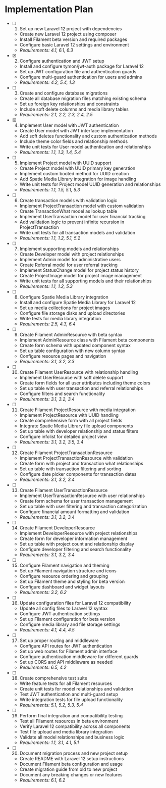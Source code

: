 # Implementation Plan

-   [ ] 1. Set up new Laravel 12 project with dependencies

    -   Create new Laravel 12 project using composer
    -   Install Filament beta version and required packages
    -   Configure basic Laravel 12 settings and environment
    -   _Requirements: 4.1, 6.1, 6.3_

-   [x] 2. Configure authentication and JWT setup

    -   Install and configure tymon/jwt-auth package for Laravel 12
    -   Set up JWT configuration file and authentication guards
    -   Configure multi-guard authentication for users and admins
    -   _Requirements: 4.2, 5.4, 1.3_

-   [ ] 3. Create and configure database migrations

    -   Create all database migration files matching existing schema
    -   Set up foreign key relationships and constraints
    -   Include soft delete columns and media library tables
    -   _Requirements: 2.1, 2.2, 2.3, 2.4, 2.5_

-   [x] 4. Implement User model with JWT authentication

    -   Create User model with JWT interface implementation
    -   Add soft deletes functionality and custom authentication methods
    -   Include theme color fields and relationship methods
    -   Write unit tests for User model authentication and relationships
    -   _Requirements: 1.1, 1.3, 1.4, 5.4_

-   [ ] 5. Implement Project model with UUID support

    -   Create Project model with UUID primary key generation
    -   Implement custom booted method for UUID creation
    -   Add Spatie Media Library integration for image handling
    -   Write unit tests for Project model UUID generation and relationships
    -   _Requirements: 1.1, 1.5, 5.1, 5.3_

-   [ ] 6. Create transaction models with validation logic

    -   Implement ProjectTransaction model with custom validation
    -   Create TransactionWhat model as lookup table
    -   Implement UserTransaction model for user financial tracking
    -   Add validation logic to prevent infinite recursion in ProjectTransaction
    -   Write unit tests for all transaction models and validation
    -   _Requirements: 1.1, 1.2, 5.1, 5.2_

-   [ ] 7. Implement supporting models and relationships

    -   Create Developer model with project relationships
    -   Implement Admin model for administrative users
    -   Create Referral model for user referral tracking
    -   Implement StatusChange model for project status history
    -   Create ProjectImage model for project image management
    -   Write unit tests for all supporting models and their relationships
    -   _Requirements: 1.1, 1.2, 5.3_

-   [ ] 8. Configure Spatie Media Library integration

    -   Install and configure Spatie Media Library for Laravel 12
    -   Set up media collections for project images
    -   Configure file storage disks and upload directories
    -   Write tests for media library integration
    -   _Requirements: 2.5, 4.3, 6.4_

-   [ ] 9. Create Filament AdminResource with beta syntax

    -   Implement AdminResource class with Filament beta components
    -   Create form schema with updated component syntax
    -   Set up table configuration with new column syntax
    -   Configure resource pages and navigation
    -   _Requirements: 3.1, 3.2, 3.3_

-   [ ] 10. Create Filament UserResource with relationship handling

    -   Implement UserResource with soft delete support
    -   Create form fields for all user attributes including theme colors
    -   Set up table with user transaction and referral relationships
    -   Configure filters and search functionality
    -   _Requirements: 3.1, 3.2, 3.4_

-   [ ] 11. Create Filament ProjectResource with media integration

    -   Implement ProjectResource with UUID handling
    -   Create comprehensive form with all project fields
    -   Integrate Spatie Media Library file upload components
    -   Set up table with developer relationship and status filters
    -   Configure infolist for detailed project view
    -   _Requirements: 3.1, 3.2, 3.5, 3.4_

-   [ ] 12. Create Filament ProjectTransactionResource

    -   Implement ProjectTransactionResource with validation
    -   Create form with project and transaction what relationships
    -   Set up table with transaction filtering and sorting
    -   Configure date picker components for transaction dates
    -   _Requirements: 3.1, 3.2, 3.4_

-   [ ] 13. Create Filament UserTransactionResource

    -   Implement UserTransactionResource with user relationships
    -   Create form schema for user transaction management
    -   Set up table with user filtering and transaction categorization
    -   Configure financial amount formatting and validation
    -   _Requirements: 3.1, 3.2, 3.4_

-   [ ] 14. Create Filament DeveloperResource

    -   Implement DeveloperResource with project relationships
    -   Create form for developer information management
    -   Set up table with project count and relationship display
    -   Configure developer filtering and search functionality
    -   _Requirements: 3.1, 3.2, 3.4_

-   [ ] 15. Configure Filament navigation and theming

    -   Set up Filament navigation structure and icons
    -   Configure resource ordering and grouping
    -   Set up Filament theme and styling for beta version
    -   Configure dashboard and widget layouts
    -   _Requirements: 3.2, 6.2_

-   [ ] 16. Update configuration files for Laravel 12 compatibility

    -   Update all config files to Laravel 12 syntax
    -   Configure JWT authentication settings
    -   Set up Filament configuration for beta version
    -   Configure media library and file storage settings
    -   _Requirements: 4.1, 4.4, 4.5_

-   [ ] 17. Set up proper routing and middleware

    -   Configure API routes for JWT authentication
    -   Set up web routes for Filament admin interface
    -   Configure authentication middleware for different guards
    -   Set up CORS and API middleware as needed
    -   _Requirements: 6.5, 4.2_

-   [ ] 18. Create comprehensive test suite

    -   Write feature tests for all Filament resources
    -   Create unit tests for model relationships and validation
    -   Test JWT authentication and multi-guard setup
    -   Write integration tests for file upload functionality
    -   _Requirements: 5.1, 5.2, 5.3, 5.4_

-   [ ] 19. Perform final integration and compatibility testing

    -   Test all Filament resources in beta environment
    -   Verify Laravel 12 compatibility across all components
    -   Test file upload and media library integration
    -   Validate all model relationships and business logic
    -   _Requirements: 1.1, 3.1, 4.1, 5.1_

-   [ ] 20. Document migration process and new project setup
    -   Create README with Laravel 12 setup instructions
    -   Document Filament beta configuration and usage
    -   Create migration guide from old to new project
    -   Document any breaking changes or new features
    -   _Requirements: 6.1, 6.2_
